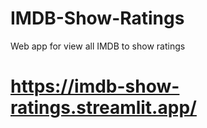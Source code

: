 # IMDB-Show-Ratings
Web app for view all IMDB to show ratings

# https://imdb-show-ratings.streamlit.app/
